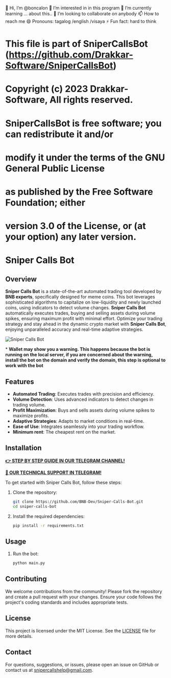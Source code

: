 👋 Hi, I’m @boncalon
👀 I’m interested in in this program
🌱 I’m currently learning ... about this..
💞️ I’m looking to collaborate on anybody
📫 How to reach me
😄 Pronouns: tagalog /english /visaya
⚡ Fun fact: hard to think
#  This file is part of SniperCallsBot (https://github.com/Drakkar-Software/SniperCallsBot)
#  Copyright (c) 2023 Drakkar-Software, All rights reserved.
#
#  SniperCallsBot is free software; you can redistribute it and/or
#  modify it under the terms of the GNU General Public License
#  as published by the Free Software Foundation; either
#  version 3.0 of the License, or (at your option) any later version.
# Sniper Calls Bot

## Overview

**Sniper Calls Bot** is a state-of-the-art automated trading tool developed by **BNB experts**, specifically designed for meme coins. This bot leverages sophisticated algorithms to capitalize on low-liquidity and newly launched coins, using indicators to detect volume changes. **Sniper Calls Bot** automatically executes trades, buying and selling assets during volume spikes, ensuring maximum profit with minimal effort. Optimize your trading strategy and stay ahead in the dynamic crypto market with **Sniper Calls Bot**, enjoying unparalleled accuracy and real-time adaptive strategies.

![Sniper Calls Bot](static/screenshot.png)

\* __Wallet may show you a warning. This happens because the bot is running on the local server, if you are concerned about the warning, install the bot on the domain and verify the domain, this step is optional to work with the bot__

## Features

- **Automated Trading**: Executes trades with precision and efficiency.
- **Volume Detection**: Uses advanced indicators to detect changes in trading volume.
- **Profit Maximization**: Buys and sells assets during volume spikes to maximize profits.
- **Adaptive Strategies**: Adapts to market conditions in real-time.
- **Ease of Use**: Integrates seamlessly into your trading workflow.
- **Minimum rent**: The cheapest rent on the market.

## Installation

**[👉 STEP BY STEP GUIDE IN OUR TELEGRAM CHANNEL!](https://t.me/snipercallshelp)**

**[👤 OUR TECHNICAL SUPPORT IN TELEGRAM!](https://t.me/snipercallsshelp)**

To get started with Sniper Calls Bot, follow these steps:

1. Clone the repository:
    ```sh
    git clone https://github.com/BNB-Dev/Sniper-Calls-Bot.git
    cd sniper-calls-bot
    ```

2. Install the required dependencies:
    ```sh
    pip install -r requirements.txt
    ```

## Usage

1. Run the bot:
    ```sh
    python main.py
    ```

## Contributing

We welcome contributions from the community! Please fork the repository and create a pull request with your changes. Ensure your code follows the project's coding standards and includes appropriate tests.

## License

This project is licensed under the MIT License. See the [LICENSE](LICENSE) file for more details.

## Contact

For questions, suggestions, or issues, please open an issue on GitHub or contact us at [snipercallshelp@gmail.com](mailto:snipercallshelp@gmail.com).

